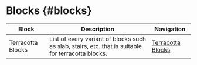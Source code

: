 # Blocks {#blocks}

| Block             | Description                                                                                        | Navigation                             |
|-------------------|----------------------------------------------------------------------------------------------------|----------------------------------------|
| Terracotta Blocks | List of every variant of blocks such as slab, stairs, etc. that is suitable for terracotta blocks. | [Terracotta Blocks](terracotta-blocks) |
